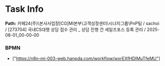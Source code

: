 # Task Info

**Path:** 카페24(주)\본사사업장\[CG]MI본부\고객성장센터\시너지그룹\PnP팀 / sachoi / [273704] 국내CS대행 상담 접수 관리 _ 상담 진행 건 세일즈포스 등록 관리 / 2025-08-01_00-00-00

### BPMN
- ["https://n8n-mi-003-web.hanpda.com/workflow/wxrEXfHDlMuTfeMU"]

